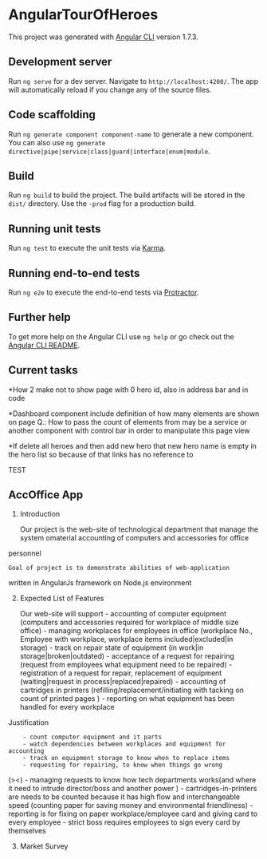 # AngularTourOfHeroes

This project was generated with [Angular CLI](https://github.com/angular/angular-cli) version 1.7.3.

## Development server

Run `ng serve` for a dev server. Navigate to `http://localhost:4200/`. The app will automatically reload if you change any of the source files.

## Code scaffolding

Run `ng generate component component-name` to generate a new component. You can also use `ng generate directive|pipe|service|class|guard|interface|enum|module`.

## Build

Run `ng build` to build the project. The build artifacts will be stored in the `dist/` directory. Use the `-prod` flag for a production build.

## Running unit tests

Run `ng test` to execute the unit tests via [Karma](https://karma-runner.github.io).

## Running end-to-end tests

Run `ng e2e` to execute the end-to-end tests via [Protractor](http://www.protractortest.org/).

## Further help

To get more help on the Angular CLI use `ng help` or go check out the [Angular CLI README](https://github.com/angular/angular-cli/blob/master/README.md).

## Current tasks
*How 2 make not to show page with 0 hero id, also 
in address bar and in code

*Dashboard component include definition of
how many elements are shown on page
Q.: How to pass the count of elements from may be a service or another component with control bar in order to manipulate this page view

*If delete all heroes and then add new hero
    that new hero name is empty in the hero list
    so because of that links has no reference to

TEST

## AccOffice App
1. Introduction
	
	Our project is the web-site of technological department that manage 
	the system omaterial accounting of computers and accessories for office 

personnel
	
	Goal of project is to demonstrate abilities of web-application 

written in 
	AngularJs framework on Node.js environment
	
2. Expected List of Features
	
	Our web-site will support 
		- accounting of computer equipment (computers and accessories required  			for workplace of middle size office)
		- managing workplaces for employees in office (workplace No., Employee with workplace, workplace items included|excluded|in storage)
		- track on repair state of equipment (in work|in storage|broken|outdated)
		- acceptance of a request for repairing (request from employees what equipment need to be repaired)
		- registration of a request for repair, replacement of equipment 
			(waiting|request in process|replaced|repaired)
		- accounting of cartridges in printers
(refilling/replacement/initiating with tacking on count of printed pages )
		- reporting on what equipment has been handled for every workplace
	
Justification

		- count computer equipment and it parts
		- watch dependencies between workplaces and equipment for accounting
		- track on equipment storage to know when to replace items
		- requesting for repairing, to know when things go wrong 

(><)
		- managing requests to know how tech departments works(and where it need to intrude director/boss and another power )
		- cartridges-in-printers are needs to be counted because it has high flow and interchangeable speed (counting paper for saving money and environmental friendliness)
		- reporting is for fixing on paper workplace/employee card and giving card to every employee 
                - strict boss requires employees to sign every card by themselves
			
3. Market Survey

	
